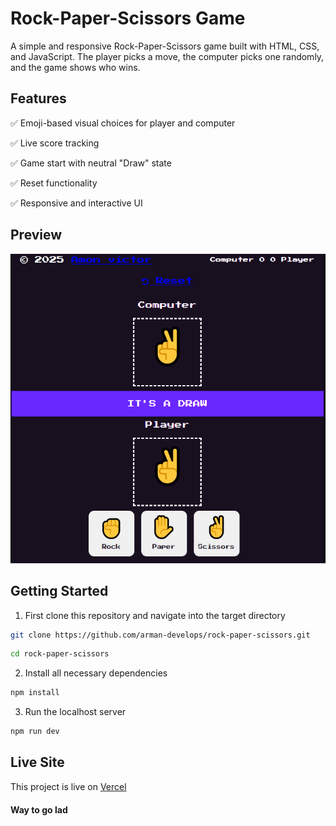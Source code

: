 # Rock-Paper-Scissors Game

A simple and responsive Rock-Paper-Scissors game built with HTML, CSS, and JavaScript. The player picks a move, the computer picks one randomly, and the game shows who wins.

## Features

✅ Emoji-based visual choices for player and computer

✅ Live score tracking

✅ Game start with neutral "Draw" state

✅ Reset functionality

✅ Responsive and interactive UI

## Preview

![Rock paper scissors preview](./public/image.png)

## Getting Started

1. First clone this repository and navigate into the target directory
```bash
git clone https://github.com/arman-develops/rock-paper-scissors.git
```
```bash
cd rock-paper-scissors
```
2. Install all necessary dependencies
```bash
npm install
```
3. Run the localhost server

```bash
npm run dev
```
## Live Site

This project is live on [Vercel](https://rock-paper-scissors-inky-rho.vercel.app/)

#### Way to go lad